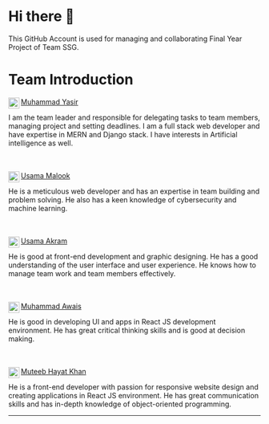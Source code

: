 # Hi there 👋
This GitHub Account is used for managing and collaborating Final Year Project of Team SSG.

# Team Introduction

<p>
<img align="left" width="22px" src="https://img.icons8.com/color-glass/48/000000/github.png" />
<a href="https://github.com/myasirbabar">Muhammad Yasir </a>
</p> 
I am the team leader and responsible for delegating tasks to team members, managing project and setting deadlines. 
I am a full stack web developer and have expertise in MERN and Django stack. I have interests in Artificial intelligence as well.


<p>
<br />
<br />
<img align="left" width="22px" src="https://img.icons8.com/color-glass/48/000000/github.png" />
<a href="https://github.com/">Usama Malook </a>
</p>
He is a meticulous web developer and has an expertise in team building and problem solving. 
He also has a keen knowledge of cybersecurity and machine learning.


<p>
<br />
<br />
<img align="left" width="22px" src="https://img.icons8.com/color-glass/48/000000/github.png" />
<a href="https://github.com/">Usama Akram </a>
</p>
He is good at front-end development and graphic designing. He has a good understanding of the user interface and user experience. 
He knows how to manage team work and team members effectively. 


<p>
<br />
<br />
<img align="left" width="22px" src="https://img.icons8.com/color-glass/48/000000/github.png" />
<a href="https://github.com/">Muhammad Awais </a>
</p>
He is good in developing UI and apps in React JS development environment. 
He has great critical thinking skills and is good at decision making. 


<p>
<br />
<br />
<img align="left" width="22px" src="https://img.icons8.com/color-glass/48/000000/github.png" />
<a href="https://github.com/">Muteeb Hayat Khan </a>
</p>
He is a front-end developer with passion for responsive website design and creating applications in React JS environment. 
He has great communication skills and has in-depth knowledge of object-oriented programming.

<hr />

